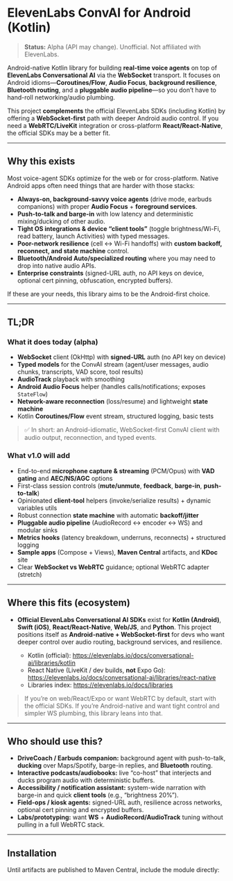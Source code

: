# ElevenLabs ConvAI for Android (Kotlin)

> **Status:** Alpha (API may change). Unofficial. Not affiliated with ElevenLabs.

Android-native Kotlin library for building **real-time voice agents** on top of **ElevenLabs Conversational AI** via the **WebSocket** transport. It focuses on Android idioms—**Coroutines/Flow**, **Audio Focus**, **background resilience**, **Bluetooth routing**, and a **pluggable audio pipeline**—so you don’t have to hand-roll networking/audio plumbing.

This project **complements** the official ElevenLabs SDKs (including Kotlin) by offering a **WebSocket-first** path with deeper Android audio control. If you need a **WebRTC/LiveKit** integration or cross-platform **React/React-Native**, the official SDKs may be a better fit.

---

## Why this exists

Most voice-agent SDKs optimize for the web or for cross-platform. Native Android apps often need things that are harder with those stacks:

- **Always-on, background-savvy voice agents** (drive mode, earbuds companions) with proper **Audio Focus** + **foreground services**.
- **Push-to-talk and barge-in** with low latency and deterministic mixing/ducking of other audio.
- **Tight OS integrations & device “client tools”** (toggle brightness/Wi-Fi, read battery, launch Activities) with typed messages.
- **Poor-network resilience** (cell ↔ Wi-Fi handoffs) with **custom backoff, reconnect, and state machine** control.
- **Bluetooth/Android Auto/specialized routing** where you may need to drop into native audio APIs.
- **Enterprise constraints** (signed-URL auth, no API keys on device, optional cert pinning, obfuscation, encrypted buffers).

If these are your needs, this library aims to be the Android-first choice.

---

## TL;DR

### What it does **today** (alpha)

- **WebSocket** client (OkHttp) with **signed-URL** auth (no API key on device)
- **Typed models** for the ConvAI stream (agent/user messages, audio chunks, transcripts, VAD score, tool results)
- **AudioTrack** playback with smoothing
- **Android Audio Focus** helper (handles calls/notifications; exposes `StateFlow`)
- **Network-aware reconnection** (loss/resume) and lightweight **state machine**
- Kotlin **Coroutines/Flow** event stream, structured logging, basic tests

> ✅ In short: an Android-idiomatic, WebSocket-first ConvAI client with audio output, reconnection, and typed events.

### What v1.0 will add

- End-to-end **microphone capture & streaming** (PCM/Opus) with **VAD gating** and **AEC/NS/AGC** options
- First-class session controls (**mute/unmute**, **feedback**, **barge-in**, **push-to-talk**)
- Opinionated **client-tool** helpers (invoke/serialize results) + dynamic variables utils
- Robust connection **state machine** with automatic **backoff/jitter**
- **Pluggable audio pipeline** (AudioRecord ↔ encoder ↔ WS) and modular sinks
- **Metrics hooks** (latency breakdown, underruns, reconnects) + structured logging
- **Sample apps** (Compose + Views), **Maven Central** artifacts, and **KDoc** site
- Clear **WebSocket vs WebRTC** guidance; optional WebRTC adapter (stretch)

---

## Where this fits (ecosystem)

- **Official ElevenLabs Conversational AI SDKs** exist for **Kotlin (Android)**, **Swift (iOS)**, **React/React-Native**, **Web/JS**, and **Python**. This project positions itself as **Android-native + WebSocket-first** for devs who want deeper control over audio routing, background services, and resilience.

    - Kotlin (official): https://elevenlabs.io/docs/conversational-ai/libraries/kotlin
    - React Native (LiveKit / dev builds, **not** Expo Go): https://elevenlabs.io/docs/conversational-ai/libraries/react-native
    - Libraries index: https://elevenlabs.io/docs/libraries

> If you’re on web/React/Expo or want WebRTC by default, start with the official SDKs. If you’re Android-native and want tight control and simpler WS plumbing, this library leans into that.

---

## Who should use this?

- **DriveCoach / Earbuds companion:** background agent with push-to-talk, **ducking** over Maps/Spotify, barge-in replies, and **Bluetooth** routing.
- **Interactive podcasts/audiobooks:** live “co-host” that interjects and ducks program audio with deterministic buffers.
- **Accessibility / notification assistant:** system-wide narration with barge-in and quick **client tools** (e.g., “brightness 20%”).
- **Field-ops / kiosk agents:** signed-URL auth, resilience across networks, optional cert pinning and encrypted buffers.
- **Labs/prototyping:** want **WS** + **AudioRecord/AudioTrack** tuning without pulling in a full WebRTC stack.

---

## Installation

Until artifacts are published to Maven Central, include the module directly:

